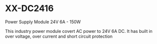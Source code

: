 # XX-DC2416
Power Supply Module 24V 6A - 150W

This industry power module covert AC power to 24V 6A DC. It has built in over voltage, over current and short circuit protection
